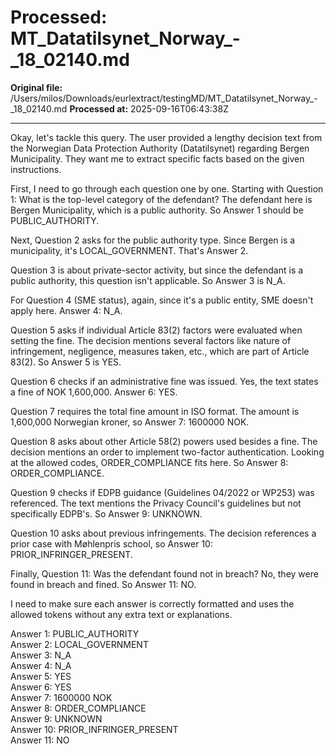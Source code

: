 # Processed: MT_Datatilsynet_Norway_-_18_02140.md

**Original file:** /Users/milos/Downloads/eurlextract/testingMD/MT_Datatilsynet_Norway_-_18_02140.md
**Processed at:** 2025-09-16T06:43:38Z

---

<think>
Okay, let's tackle this query. The user provided a lengthy decision text from the Norwegian Data Protection Authority (Datatilsynet) regarding Bergen Municipality. They want me to extract specific facts based on the given instructions.

First, I need to go through each question one by one. Starting with Question 1: What is the top-level category of the defendant? The defendant here is Bergen Municipality, which is a public authority. So Answer 1 should be PUBLIC_AUTHORITY.

Next, Question 2 asks for the public authority type. Since Bergen is a municipality, it's LOCAL_GOVERNMENT. That's Answer 2.

Question 3 is about private-sector activity, but since the defendant is a public authority, this question isn't applicable. So Answer 3 is N_A.

For Question 4 (SME status), again, since it's a public entity, SME doesn't apply here. Answer 4: N_A.

Question 5 asks if individual Article 83(2) factors were evaluated when setting the fine. The decision mentions several factors like nature of infringement, negligence, measures taken, etc., which are part of Article 83(2). So Answer 5 is YES.

Question 6 checks if an administrative fine was issued. Yes, the text states a fine of NOK 1,600,000. Answer 6: YES.

Question 7 requires the total fine amount in ISO format. The amount is 1,600,000 Norwegian kroner, so Answer 7: 1600000 NOK.

Question 8 asks about other Article 58(2) powers used besides a fine. The decision mentions an order to implement two-factor authentication. Looking at the allowed codes, ORDER_COMPLIANCE fits here. So Answer 8: ORDER_COMPLIANCE.

Question 9 checks if EDPB guidance (Guidelines 04/2022 or WP253) was referenced. The text mentions the Privacy Council's guidelines but not specifically EDPB's. So Answer 9: UNKNOWN.

Question 10 asks about previous infringements. The decision references a prior case with Møhlenpris school, so Answer 10: PRIOR_INFRINGER_PRESENT.

Finally, Question 11: Was the defendant found not in breach? No, they were found in breach and fined. So Answer 11: NO.

I need to make sure each answer is correctly formatted and uses the allowed tokens without any extra text or explanations.
</think>

Answer 1: PUBLIC_AUTHORITY  
Answer 2: LOCAL_GOVERNMENT  
Answer 3: N_A  
Answer 4: N_A  
Answer 5: YES  
Answer 6: YES  
Answer 7: 1600000 NOK  
Answer 8: ORDER_COMPLIANCE  
Answer 9: UNKNOWN  
Answer 10: PRIOR_INFRINGER_PRESENT  
Answer 11: NO